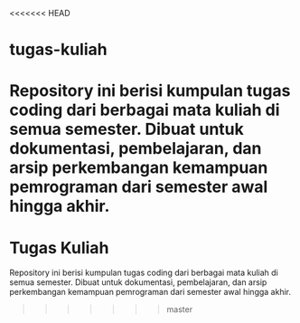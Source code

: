 <<<<<<< HEAD
# tugas-kuliah
Repository ini berisi kumpulan tugas coding dari berbagai mata kuliah di semua semester. Dibuat untuk dokumentasi, pembelajaran, dan arsip perkembangan kemampuan pemrograman dari semester awal hingga akhir.
=======
# Tugas Kuliah

Repository ini berisi kumpulan tugas coding dari berbagai mata kuliah di semua semester. Dibuat untuk dokumentasi, pembelajaran, dan arsip perkembangan kemampuan pemrograman dari semester awal hingga akhir.

>>>>>>> master
